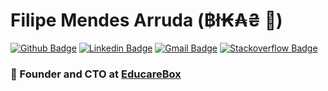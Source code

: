 # Filipe Mendes Arruda (฿ł₭₳₴ 🐍) 
[![Github Badge](https://img.shields.io/badge/-Github-000?style=flat-square&logo=Github&logoColor=white&link=https://github.com/filipemarruda)](https://github.com/filipemarruda)
[![Linkedin Badge](https://img.shields.io/badge/-LinkedIn-blue?style=flat-square&logo=Linkedin&logoColor=white&link=https://www.linkedin.com/in/filipemarruda/)](https://www.linkedin.com/in/filipemarruda/)
[![Gmail Badge](https://img.shields.io/badge/-Gmail-c14438?style=flat-square&logo=Gmail&logoColor=white&link=mailto:filipemarruda@gmail.com)](mailto:filipemarruda@gmail.com)
[![Stackoverflow Badge](https://img.shields.io/badge/-stackoverflow-black?logo=stackoverflow&style=flat-square&link=https://stackoverflow.com/users/6332574/filipe-mendes)](https://stackoverflow.com/users/6332574/filipe-mendes)


### 🐍 Founder and CTO at [EducareBox](https://www.agendadigitaleducarebox.com/)
